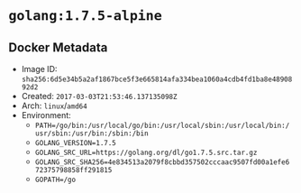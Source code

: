 # `golang:1.7.5-alpine`

## Docker Metadata

- Image ID: `sha256:6d5e34b5a2af1867bce5f3e665814afa334bea1060a4cdb4fd1ba8e4890892d2`
- Created: `2017-03-03T21:53:46.137135098Z`
- Arch: `linux`/`amd64`
- Environment:
  - `PATH=/go/bin:/usr/local/go/bin:/usr/local/sbin:/usr/local/bin:/usr/sbin:/usr/bin:/sbin:/bin`
  - `GOLANG_VERSION=1.7.5`
  - `GOLANG_SRC_URL=https://golang.org/dl/go1.7.5.src.tar.gz`
  - `GOLANG_SRC_SHA256=4e834513a2079f8cbbd357502cccaac9507fd00a1efe672375798858ff291815`
  - `GOPATH=/go`
